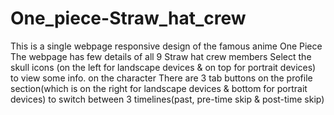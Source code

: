 # One_piece-Straw_hat_crew

This is a single webpage responsive design of the famous anime One Piece
The webpage has few details of all 9 Straw hat crew members
Select the skull icons (on the left for landscape devices & on top for portrait devices) to view some info. on the character
There are 3 tab buttons on the profile section(which is on the right for landscape devices & bottom for portrait devices) to switch between 3 timelines(past, pre-time skip & post-time skip)
